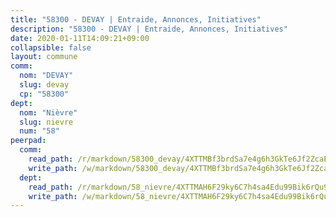 ```yaml
---
title: "58300 - DEVAY | Entraide, Annonces, Initiatives"
description: "58300 - DEVAY | Entraide, Annonces, Initiatives"
date: 2020-01-11T14:09:21+09:00
collapsible: false
layout: commune
comm:
  nom: "DEVAY"
  slug: devay
  cp: "58300"
dept:
  nom: "Nièvre"
  slug: nievre
  num: "58"
peerpad:
  comm:
    read_path: /r/markdown/58300_devay/4XTTMBf3brdSa7e4g6h3GkTe6Jf2ZcaESjNtrxxNhFH7RPFtz
    write_path: /w/markdown/58300_devay/4XTTMBf3brdSa7e4g6h3GkTe6Jf2ZcaESjNtrxxNhFH7RPFtz-K3TgTzHuNKJUyySvFTbj7z97PmVUB81JNVSzY6qFh8w9u6KxeCZSpnvbweEjJQzLDKNeog4EZBBKVELbtuNneTCkxeD3XHpZhLSDFSegZrYY4a2DUXHRihZnjqHUZaXaXpqVSTBU
  dept:
    read_path: /r/markdown/58_nievre/4XTTMAH6F29ky6C7h4sa4Edu99Bik6rQu9XbiuBD1DvLw22pb
    write_path: /w/markdown/58_nievre/4XTTMAH6F29ky6C7h4sa4Edu99Bik6rQu9XbiuBD1DvLw22pb-K3TgUtHs3LnA4VP5N1eQxK9UkiWFz8M5ZP7N97wnUEM9Wfw65apM3LnvEX8HhP2Sd27LDh5t4GgmkbGDUaCqpnkD9BJGbaMbkS8idf1DYkYaRo6rACHXiR4PjahH89PiAFqFL3Lf
---
```


